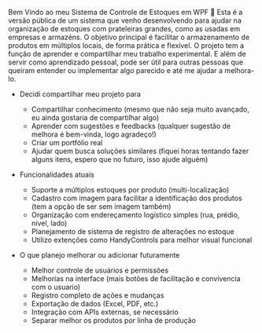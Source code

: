 Bem Vindo ao meu Sistema de Controle de Estoques em WPF 🙂
Esta é a versão pública de um sistema que venho desenvolvendo para ajudar na organização de estoques com prateleiras grandes, como as usadas em empresas e armazéns.
O objetivo principal é facilitar o armazenamento de produtos em múltiplos locais, de forma prática e flexível.
O projeto tem a função de aprender e compartilhar meu trabalho experimental. 
E além de servir como aprendizado pessoal, pode ser útil para outras pessoas que queiram entender ou implementar algo parecido e até me ajudar a melhora-lo.

- Decidi compartilhar meu projeto para
  - Compartilhar conhecimento (mesmo que não seja muito avançado, eu ainda gostaria de compartilhar algo)
  - Aprender com sugestões e feedbacks (qualquer sugestão de melhora é bem-vinda, logo agradeço!)
  - Criar um portfólio real
  - Ajudar quem busca soluções similares (fiquei horas tentando fazer alguns itens, espero que no futuro, isso ajude alguém)

- Funcionalidades atuais
  - Suporte a múltiplos estoques por produto (multi-localização)
  - Cadastro com imagem para facilitar a identificação dos produtos (tem a opção de ser sem imagem também)
  - Organização com endereçamento logístico simples (rua, prédio, nível, lado)
  - Planejamento de sistema de registro de alterações no estoque
  - Utilizo extenções como HandyControls para melhor visual funcional

- O que planejo melhorar ou adicionar futuramente
  - Melhor controle de usuários e permissões
  - Melhorias na interface (mais botões de facilitação e convivencia com o usuario)
  - Registro completo de ações e mudanças
  - Exportação de dados (Excel, PDF, etc.)
  - Integração com APIs externas, se necessário
  - Separar melhor os produtos por linha de produção

